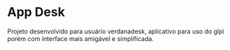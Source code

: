 # App Desk

Projeto desenvolvido para usuário verdanadesk, aplicativo para uso do glpi porém com interface mais amigável e simplificada.


